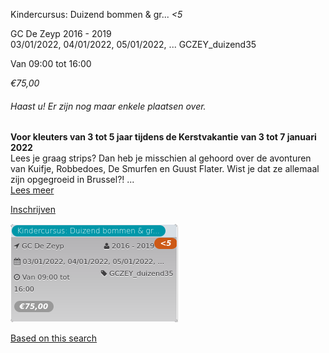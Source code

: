 Kindercursus: Duizend bommen & gr... *<5*

GC De Zeyp 2016 - 2019  
03/01/2022, 04/01/2022, 05/01/2022, ... GCZEY\_duizend35  

Van 09:00 tot 16:00

*€75,00*

  

###### *Haast u! Er zijn nog maar enkele plaatsen over.*

  

**Voor kleuters van 3 tot 5 jaar tijdens de Kerstvakantie** **van 3 tot 7 januari 2022**  
Lees je graag strips? Dan heb je misschien al gehoord over de avonturen van Kuifje, Robbedoes, De Smurfen en Guust Flater. Wist je dat ze allemaal zijn opgegroeid in Brussel?! ...  
[Lees meer](https://tickets.vgc.be/activity/subscribe/GCZEY_duizend35)

[Inschrijven](https://tickets.vgc.be/activity/subscribe/GCZEY_duizend35)

![](64462.png)

[Based on this search](https://tickets.vgc.be/activity/index?&vrijeplaatsen=1&Age%5B%5D=3%2C4&entity=276)
